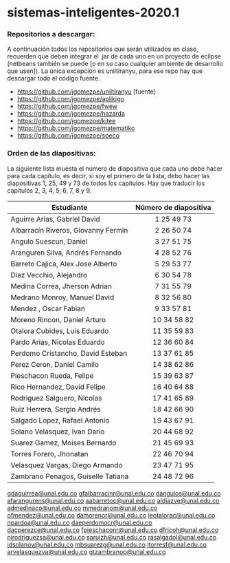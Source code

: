 # sistemas-inteligentes-2020.1

### Repositorios a descargar:

A continuación todos los repositorios que serán utilizados en clase, recuerden que deben integrar el .jar de cada uno en un proyecto de eclipse (netbeans también se puede [o en su caso cualquier ambiente de desarrollo que usen]). La única excepción es uniltiranyu, para ese repo hay que descargar todo el código fuente.

* https://github.com/jgomezpe/uniltiranyu [fuente]
* https://github.com/jgomezpe/aplikigo
* https://github.com/jgomezpe/fwew
* https://github.com/jgomezpe/hazarda
* https://github.com/jgomezpe/kitee
* https://github.com/jgomezpe/matematiko
* https://github.com/jgomezpe/speco

### Orden de las diapositivas:

La siguiente lista muesta el número de diapositiva que cada uno debe hacer para cada capítulo, es decir, si soy el primero de la lista, debo hacer las diapositivas 1, 25, 49 y 73 de todos los capítulos. Hay que traducir los capítulos 2, 3, 4, 5, 6, 7, 8 y 9.


| Estudiante                            | Número de diapositiva  |
| ------------------------------------- |:----------------------:|
| Aguirre Arias, Gabriel David          |  1 25  49  73          |
| Albarracín Riveros, Giovanny Fermin   |  2 26  50  74          |
| Angulo Suescun, Daniel                |  3 27  51  75          |
| Aranguren Silva, Andrés Fernando      |  4 28  52  76          |
| Barreto Cajica, Alex Jose Alberto     |  5 29  53  77          |
| Díaz Vecchio, Alejandro               |  6 30  54  78          |
| Medina Correa, Jherson Adrian         |  7 31  55  79          |
| Medrano Monroy, Manuel David          |  8 32  56  80          |
| Mendez , Oscar Fabian                 |  9 33  57  81          |
| Moreno Rincon, Daniel Arturo          |  10  34  58  82        |
| Otalora Cubides, Luis Eduardo         |  11  35  59  83        |
| Pardo Arias, Nicolas Eduardo          |  12  36  60  84        |
| Perdomo Cristancho, David Esteban     |  13  37  61  85        |
| Perez Ceron, Daniel Camilo            |  14  38  62  86        |
| Pieschacon Rueda, Felipe              |  15  39  63  87        |
| Rico Hernandez, David Felipe          |  16  40  64  88        |
| Rodriguez Salguero, Nicolas           |  17  41  65  89        |
| Ruiz Herrera, Sergio Andrés           |  18  42  66  90        |
| Salgado Lopez, Rafael Antonio         |  19  43  67  91        |
| Solano Velasquez, Ivan Dario          |  20  44  68  92        |
| Suarez Gamez, Moises Bernardo         |  21  45  69  93        |
| Torres Forero, Jhonatan               |  22  46  70  94        |
| Velasquez Vargas, Diego Armando       |  23  47  71  95        |
| Zambrano Penagos, Guiselle Tatiana    |  24  48  72  96        |

gdaguirrea@unal.edu.co
gfalbarracinr@unal.edu.co
dangulos@unal.edu.co
afarangurens@unal.edu.co
aabarretoc@unal.edu.co
aldiazve@unal.edu.co
admedinaco@unal.edu.co
mmedranom@unal.edu.co
ofmendez@unal.edu.co
damorenor@unal.edu.co
leotalorac@unal.edu.co
npardoa@unal.edu.co
daeperdomocr@unal.edu.co
dacperezce@unal.edu.co
fpieschaconr@unal.edu.co
dfricoh@unal.edu.co
nirodriguezsa@unal.edu.co
saruizh@unal.edu.co
rasalgadol@unal.edu.co
idsolanov@unal.edu.co
mbsuarezg@unal.edu.co
jtorresf@unal.edu.co
arvelasquezva@unal.edu.co
gtzambranop@unal.edu.co